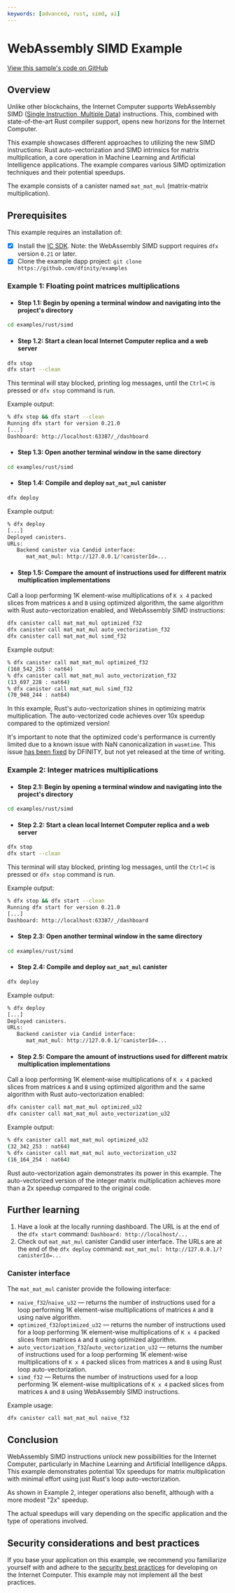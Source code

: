 ```yaml
---
keywords: [advanced, rust, simd, ai]
---
```


# WebAssembly SIMD Example

[View this sample's code on GitHub](https://github.com/dfinity/examples/tree/master/rust/simd)

## Overview

Unlike other blockchains, the Internet Computer supports WebAssembly
SIMD ([Single Instruction, Multiple Data](https://en.wikipedia.org/wiki/Single_instruction,_multiple_data))
instructions. This, combined with state-of-the-art Rust compiler support,
opens new horizons for the Internet Computer.

This example showcases different approaches to utilizing the new SIMD instructions: Rust auto-vectorization and SIMD intrinsics for matrix multiplication, a core operation in Machine Learning and Artificial Intelligence applications. The example compares various SIMD optimization techniques and their potential speedups.

The example consists of a canister named `mat_mat_mul` (matrix-matrix multiplication).

## Prerequisites

This example requires an installation of:

- [x] Install the [IC SDK](https://internetcomputer.org/docs/current/developer-docs/setup/install/index.mdx). Note: the WebAssembly SIMD support requires `dfx` version `0.21` or later.
- [x] Clone the example dapp project: `git clone https://github.com/dfinity/examples`

### Example 1: Floating point matrices multiplications

- #### Step 1.1: Begin by opening a terminal window and navigating into the project's directory

```sh
cd examples/rust/simd
```

- #### Step 1.2: Start a clean local Internet Computer replica and a web server

```sh
dfx stop
dfx start --clean
```

This terminal will stay blocked, printing log messages, until the `Ctrl+C` is pressed or `dfx stop` command is run.

Example output:

```sh
% dfx stop && dfx start --clean
Running dfx start for version 0.21.0
[...]
Dashboard: http://localhost:63387/_/dashboard
```

- #### Step 1.3: Open another terminal window in the same directory

```sh
cd examples/rust/simd
```

- #### Step 1.4: Compile and deploy `mat_mat_mul` canister

```sh
dfx deploy
```

Example output:

```sh
% dfx deploy
[...]
Deployed canisters.
URLs:
   Backend canister via Candid interface:
      mat_mat_mul: http://127.0.0.1/?canisterId=...
```

- #### Step 1.5: Compare the amount of instructions used for different matrix multiplication implementations

Call a loop performing 1K element-wise multiplications of `K x 4` packed slices
from matrices `A` and `B` using optimized algorithm, the same algorithm with
Rust auto-vectorization enabled, and WebAssembly SIMD instructions:

```sh
dfx canister call mat_mat_mul optimized_f32
dfx canister call mat_mat_mul auto_vectorization_f32
dfx canister call mat_mat_mul simd_f32
```

Example output:

```sh
% dfx canister call mat_mat_mul optimized_f32
(168_542_255 : nat64)
% dfx canister call mat_mat_mul auto_vectorization_f32
(13_697_228 : nat64)
% dfx canister call mat_mat_mul simd_f32
(70_948_244 : nat64)
```

In this example, Rust's auto-vectorization shines in optimizing matrix multiplication.
The auto-vectorized code achieves over 10x speedup compared to the optimized version!

It's important to note that the optimized code's performance is currently limited
due to a known issue with NaN canonicalization in `wasmtime`.
This issue [has been fixed](https://github.com/bytecodealliance/wasmtime/commit/72a3b8b99d7c0343bacb7cd2cff3151b0144179d)
by DFINITY, but not yet released at the time of writing.

### Example 2: Integer matrices multiplications

- #### Step 2.1: Begin by opening a terminal window and navigating into the project's directory

```sh
cd examples/rust/simd
```

- #### Step 2.2: Start a clean local Internet Computer replica and a web server

```sh
dfx stop
dfx start --clean
```

This terminal will stay blocked, printing log messages, until the `Ctrl+C` is pressed or `dfx stop` command is run.

Example output:

```sh
% dfx stop && dfx start --clean
Running dfx start for version 0.21.0
[...]
Dashboard: http://localhost:63387/_/dashboard
```

- #### Step 2.3: Open another terminal window in the same directory

```sh
cd examples/rust/simd
```

- #### Step 2.4: Compile and deploy `mat_mat_mul` canister

```sh
dfx deploy
```

Example output:

```sh
% dfx deploy
[...]
Deployed canisters.
URLs:
   Backend canister via Candid interface:
      mat_mat_mul: http://127.0.0.1/?canisterId=...
```

- #### Step 2.5: Compare the amount of instructions used for different matrix multiplication implementations

Call a loop performing 1K element-wise multiplications of `K x 4` packed slices
from matrices `A` and `B` using optimized algorithm and the same algorithm
with Rust auto-vectorization enabled:

```sh
dfx canister call mat_mat_mul optimized_u32
dfx canister call mat_mat_mul auto_vectorization_u32
```

Example output:

```sh
% dfx canister call mat_mat_mul optimized_u32
(32_342_253 : nat64)
% dfx canister call mat_mat_mul auto_vectorization_u32
(16_164_254 : nat64)
```

Rust auto-vectorization again demonstrates its power in this example.
The auto-vectorized version of the integer matrix multiplication achieves
more than a 2x speedup compared to the original code.

## Further learning

1. Have a look at the locally running dashboard. The URL is at the end of the `dfx start` command: `Dashboard: http://localhost/...`
2. Check out `mat_mat_mul` canister Candid user interface. The URLs are at the end of the `dfx deploy` command: `mat_mat_mul: http://127.0.0.1/?canisterId=...`

### Canister interface

The `mat_mat_mul` canister provide the following interface:

- `naive_f32`/`naive_u32` &mdash;
  returns the number of instructions used for a loop performing
  1K element-wise multiplications of matrices `A` and `B`
  using naive algorithm.
- `optimized_f32`/`optimized_u32` &mdash;
  returns the number of instructions used for a loop performing
  1K element-wise multiplications of `K x 4` packed slices
  from matrices `A` and `B` using optimized algorithm.
- `auto_vectorization_f32`/`auto_vectorization_u32` &mdash;
  returns the number of instructions used for a loop performing
  1K element-wise multiplications of `K x 4` packed slices
  from matrices `A` and `B` using Rust loop auto-vectorization.
- `simd_f32` &mdash;
  Returns the number of instructions used for a loop performing
  1K element-wise multiplications of `K x 4` packed slices
  from matrices `A` and `B` using WebAssembly SIMD instructions.

Example usage:

```sh
dfx canister call mat_mat_mul naive_f32
```

## Conclusion

WebAssembly SIMD instructions unlock new possibilities for the Internet Computer,
particularly in Machine Learning and Artificial Intelligence dApps. This example
demonstrates potential 10x speedups for matrix multiplication with minimal effort
using just Rust's loop auto-vectorization.

As shown in Example 2, integer operations also benefit, although with a more modest
"2x" speedup.

The actual speedups will vary depending on the specific application and the type
of operations involved.

## Security considerations and best practices

If you base your application on this example, we recommend you familiarize
yourself with and adhere to the [security best practices](https://internetcomputer.org/docs/current/references/security/)
for developing on the Internet Computer. This example may not implement all the best practices.
